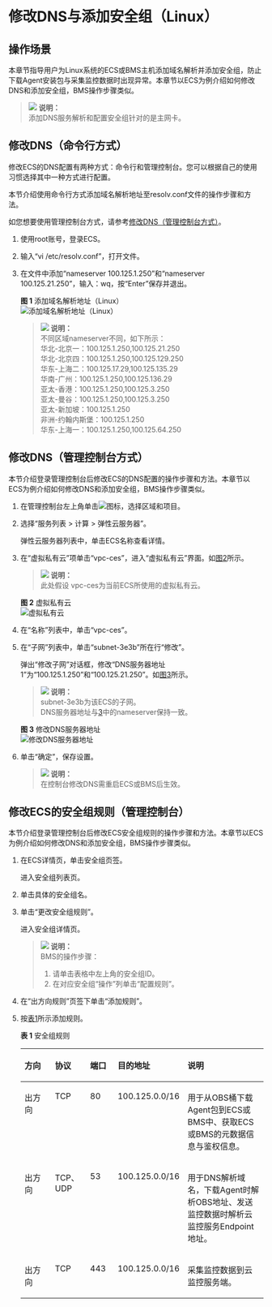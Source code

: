 # 修改DNS与添加安全组（Linux）<a name="ZH-CN_TOPIC_0150354069"></a>

## 操作场景<a name="zh-cn_topic_0078544024_section10035481163223"></a>

本章节指导用户为Linux系统的ECS或BMS主机添加域名解析并添加安全组，防止下载Agent安装包与采集监控数据时出现异常。本章节以ECS为例介绍如何修改DNS和添加安全组，BMS操作步骤类似。

>![](public_sys-resources/icon-note.gif) **说明：**   
>添加DNS服务解析和配置安全组针对的是主网卡。  

## 修改DNS（命令行方式）<a name="zh-cn_topic_0078544024_section47827882164755"></a>

修改ECS的DNS配置有两种方式：命令行和管理控制台。您可以根据自己的使用习惯选择其中一种方式进行配置。

本节介绍使用命令行方式添加域名解析地址至resolv.conf文件的操作步骤和方法。

如您想要使用管理控制台方式，请参考[修改DNS（管理控制台方式）](#section13121312218)。

1.  使用root账号，登录ECS。
2.  输入“vi /etc/resolv.conf”，打开文件。
3.  <a name="zh-cn_topic_0078544024_li30189854165124"></a>在文件中添加“nameserver 100.125.1.250”和“nameserver 100.125.21.250”，输入：wq，按“Enter”保存并退出。

    **图 1**  添加域名解析地址（Linux）<a name="fig152111017228"></a>  
    ![](figures/添加域名解析地址（Linux）.png "添加域名解析地址（Linux）")

    >![](public_sys-resources/icon-note.gif) **说明：**   
    >不同区域nameserver不同，如下所示：  
    >华北-北京一：100.125.1.250,100.125.21.250  
    >华北-北京四：100.125.1.250,100.125.129.250  
    >华东-上海二：100.125.17.29,100.125.135.29  
    >华南-广州：100.125.1.250,100.125.136.29  
    >亚太-香港：100.125.1.250,100.125.3.250  
    >亚太-曼谷：100.125.1.250,100.125.3.250  
    >亚太-新加坡：100.125.1.250  
    >非洲-约翰内斯堡：100.125.1.250  
    >华东-上海一：100.125.1.250,100.125.64.250  


## 修改DNS（管理控制台方式）<a name="section13121312218"></a>

本节介绍登录管理控制台后修改ECS的DNS配置的操作步骤和方法。本章节以ECS为例介绍如何修改DNS和添加安全组，BMS操作步骤类似。

1.  在管理控制台左上角单击![](figures/icon-region.png)图标，选择区域和项目。
2.  选择“服务列表 \> 计算 \> 弹性云服务器”。

    弹性云服务器列表中，单击ECS名称查看详情。

3.  在“虚拟私有云”项单击“vpc-ces”，进入“虚拟私有云”界面。如[图2](#fig1939913311051)所示。

    >![](public_sys-resources/icon-note.gif) **说明：**   
    >此处假设 vpc-ces为当前ECS所使用的虚拟私有云。  

    **图 2**  虚拟私有云<a name="fig1939913311051"></a>  
    ![](figures/虚拟私有云.png "虚拟私有云")

4.  在“名称”列表中，单击“vpc-ces”。
5.  在“子网”列表中，单击“subnet-3e3b”所在行“修改”。

    弹出“修改子网”对话框，修改“DNS服务器地址1”为“100.125.1.250”和“100.125.21.250”。如[图3](#fig240020311758)所示。

    >![](public_sys-resources/icon-note.gif) **说明：**   
    >subnet-3e3b为该ECS的子网。  
    >DNS服务器地址与[3](#zh-cn_topic_0078544024_li30189854165124)中的nameserver保持一致。  

    **图 3**  修改DNS服务器地址<a name="fig240020311758"></a>  
    ![](figures/修改DNS服务器地址.png "修改DNS服务器地址")

6.  单击“确定”，保存设置。

    >![](public_sys-resources/icon-note.gif) **说明：**   
    >在控制台修改DNS需重启ECS或BMS后生效。  


## 修改ECS的安全组规则（管理控制台）<a name="section338564617564"></a>

本节介绍登录管理控制台后修改ECS安全组规则的操作步骤和方法。本章节以ECS为例介绍如何修改DNS和添加安全组，BMS操作步骤类似。

1.  在ECS详情页，单击安全组页签。

    进入安全组列表页。

2.  单击具体的安全组名。
3.  单击“更改安全组规则”。

    进入安全组详情页。

    >![](public_sys-resources/icon-note.gif) **说明：**   
    >BMS的操作步骤：  
    >1.  请单击表格中左上角的安全组ID。  
    >2.  在对应安全组“操作”列单击“配置规则”。  

4.  在“出方向规则”页签下单击“添加规则”。
5.  按[表1](#table168311845185818)所示添加规则。

    **表 1**  安全组规则

    <a name="table168311845185818"></a>
    <table><thead align="left"><tr id="row4830164565810"><th class="cellrowborder" valign="top" width="14.261426142614262%" id="mcps1.2.6.1.1"><p id="p1283074595819"><a name="p1283074595819"></a><a name="p1283074595819"></a>方向</p>
    </th>
    <th class="cellrowborder" valign="top" width="14.831483148314831%" id="mcps1.2.6.1.2"><p id="p15830104525818"><a name="p15830104525818"></a><a name="p15830104525818"></a>协议</p>
    </th>
    <th class="cellrowborder" valign="top" width="11.781178117811782%" id="mcps1.2.6.1.3"><p id="p3830134510582"><a name="p3830134510582"></a><a name="p3830134510582"></a>端口</p>
    </th>
    <th class="cellrowborder" valign="top" width="21.512151215121513%" id="mcps1.2.6.1.4"><p id="p1783013453580"><a name="p1783013453580"></a><a name="p1783013453580"></a>目的地址</p>
    </th>
    <th class="cellrowborder" valign="top" width="37.61376137613761%" id="mcps1.2.6.1.5"><p id="p5830845175811"><a name="p5830845175811"></a><a name="p5830845175811"></a>说明</p>
    </th>
    </tr>
    </thead>
    <tbody><tr id="row1983154575816"><td class="cellrowborder" valign="top" width="14.261426142614262%" headers="mcps1.2.6.1.1 "><p id="p1883044555818"><a name="p1883044555818"></a><a name="p1883044555818"></a>出方向</p>
    </td>
    <td class="cellrowborder" valign="top" width="14.831483148314831%" headers="mcps1.2.6.1.2 "><p id="p3830114525817"><a name="p3830114525817"></a><a name="p3830114525817"></a>TCP</p>
    </td>
    <td class="cellrowborder" valign="top" width="11.781178117811782%" headers="mcps1.2.6.1.3 "><p id="p1983015458583"><a name="p1983015458583"></a><a name="p1983015458583"></a>80</p>
    </td>
    <td class="cellrowborder" valign="top" width="21.512151215121513%" headers="mcps1.2.6.1.4 "><p id="p08301345155818"><a name="p08301345155818"></a><a name="p08301345155818"></a>100.125.0.0/16</p>
    </td>
    <td class="cellrowborder" valign="top" width="37.61376137613761%" headers="mcps1.2.6.1.5 "><p id="p20830184517586"><a name="p20830184517586"></a><a name="p20830184517586"></a>用于从OBS桶下载Agent包到ECS或BMS中、获取ECS或BMS的元数据信息与鉴权信息。</p>
    </td>
    </tr>
    <tr id="row2831194517589"><td class="cellrowborder" valign="top" width="14.261426142614262%" headers="mcps1.2.6.1.1 "><p id="p6831174555814"><a name="p6831174555814"></a><a name="p6831174555814"></a>出方向</p>
    </td>
    <td class="cellrowborder" valign="top" width="14.831483148314831%" headers="mcps1.2.6.1.2 "><p id="p68311145125811"><a name="p68311145125811"></a><a name="p68311145125811"></a>TCP、UDP</p>
    </td>
    <td class="cellrowborder" valign="top" width="11.781178117811782%" headers="mcps1.2.6.1.3 "><p id="p1783124555811"><a name="p1783124555811"></a><a name="p1783124555811"></a>53</p>
    </td>
    <td class="cellrowborder" valign="top" width="21.512151215121513%" headers="mcps1.2.6.1.4 "><p id="p188311455587"><a name="p188311455587"></a><a name="p188311455587"></a>100.125.0.0/16</p>
    </td>
    <td class="cellrowborder" valign="top" width="37.61376137613761%" headers="mcps1.2.6.1.5 "><p id="p1383116456581"><a name="p1383116456581"></a><a name="p1383116456581"></a>用于DNS解析域名，下载Agent时解析OBS地址、发送监控数据时解析云监控服务Endpoint地址。</p>
    </td>
    </tr>
    <tr id="row10831174512586"><td class="cellrowborder" valign="top" width="14.261426142614262%" headers="mcps1.2.6.1.1 "><p id="p583194512587"><a name="p583194512587"></a><a name="p583194512587"></a>出方向</p>
    </td>
    <td class="cellrowborder" valign="top" width="14.831483148314831%" headers="mcps1.2.6.1.2 "><p id="p18831144518586"><a name="p18831144518586"></a><a name="p18831144518586"></a>TCP</p>
    </td>
    <td class="cellrowborder" valign="top" width="11.781178117811782%" headers="mcps1.2.6.1.3 "><p id="p178311145195814"><a name="p178311145195814"></a><a name="p178311145195814"></a>443</p>
    </td>
    <td class="cellrowborder" valign="top" width="21.512151215121513%" headers="mcps1.2.6.1.4 "><p id="p17831345105816"><a name="p17831345105816"></a><a name="p17831345105816"></a>100.125.0.0/16</p>
    </td>
    <td class="cellrowborder" valign="top" width="37.61376137613761%" headers="mcps1.2.6.1.5 "><p id="p483164565813"><a name="p483164565813"></a><a name="p483164565813"></a>采集监控数据到云监控服务端。</p>
    </td>
    </tr>
    </tbody>
    </table>


